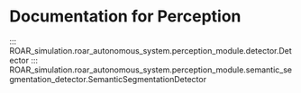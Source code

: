 # Documentation for Perception


::: ROAR_simulation.roar_autonomous_system.perception_module.detector.Detector
::: ROAR_simulation.roar_autonomous_system.perception_module.semantic_segmentation_detector.SemanticSegmentationDetector



